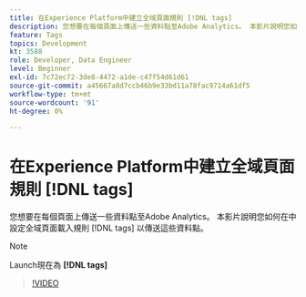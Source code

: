 ```yaml
---
title: 在Experience Platform中建立全域頁面規則 [!DNL tags]
description: 您想要在每個頁面上傳送一些資料點至Adobe Analytics。 本影片說明您如何在中設定全域頁面載入規則 [!DNL tags] 以傳送這些資料點。
feature: Tags
topics: Development
kt: 3588
role: Developer, Data Engineer
level: Beginner
exl-id: 7c72ec72-3de8-4472-a1de-c47f54d61d61
source-git-commit: a45667a8d7ccb46b9e33bd11a78fac9714a61df5
workflow-type: tm+mt
source-wordcount: '91'
ht-degree: 0%

---
```


# 在Experience Platform中建立全域頁面規則 [!DNL tags]

您想要在每個頁面上傳送一些資料點至Adobe Analytics。 本影片說明您如何在中設定全域頁面載入規則 [!DNL tags] 以傳送這些資料點。

>[!NOTE]
>
> Launch現在為 **[!DNL tags]**

>[!VIDEO](https://video.tv.adobe.com/v/28769/?quality=12&learn=on)
